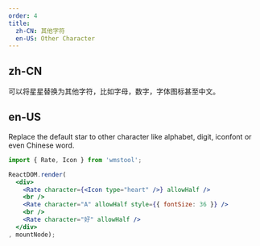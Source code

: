 ```yaml
---
order: 4
title:
  zh-CN: 其他字符
  en-US: Other Character
---
```


## zh-CN

可以将星星替换为其他字符，比如字母，数字，字体图标甚至中文。

## en-US

Replace the default star to other character like alphabet, digit, iconfont or even Chinese word.

````jsx
import { Rate, Icon } from 'wmstool';

ReactDOM.render(
  <div>
    <Rate character={<Icon type="heart" />} allowHalf />
    <br />
    <Rate character="A" allowHalf style={{ fontSize: 36 }} />
    <br />
    <Rate character="好" allowHalf />
  </div>
, mountNode);
````
